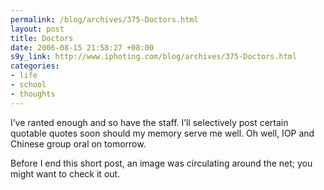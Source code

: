 ```yaml
--- 
permalink: /blog/archives/375-Doctors.html
layout: post
title: Doctors
date: 2006-08-15 21:58:27 +08:00
s9y_link: http://www.iphoting.com/blog/archives/375-Doctors.html
categories: 
- life
- school
- thoughts
---
```

<p class="whiteline"><p>I&#8217;ve ranted enough and so have the staff. I&#8217;ll selectively post certain quotable quotes soon should my memory serve me well. Oh well, IOP and Chinese group oral on tomorrow.</p>
</p><p class="break"><p>Before I end this short post, <!--<a onclick="_gaq.push(['_trackPageview', '/extlink/img136.imageshack.us/img136/2419/congratscopydu7.jpg']);"  href="http://img136.imageshack.us/img136/2419/congratscopydu7.jpg">this image</a>--> an image was circulating around the net; you might want to check it out.</p></p>
